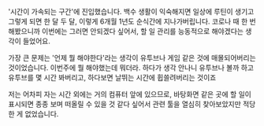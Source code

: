 '시간이 가속되는 구간'에 진입했습니다. 백수 생활이 익숙해지면 일상에 루틴이 생기고 그렇게 되면 한 달 두 달, 이렇게 6개월 1년도 순식간에 지나가버립니다. 코로나 때 한 번 해봤으니까 이번에는 그러면 안되겠다 싶어서, 할 일 관리를 능동적으로 해야겠다는 생각이 들었어요. 

가장 큰 문제는 '언제 뭘 해야한다'라는 생각이 유투브나 게임 같은 것에 매몰되어버리는 것이었습니다. 이번주에 뭘 해야했는데 뭐더라. 하다가 생각 안나니 유투브나 볼까 하고 유투브를 몇 시간 봐버리고, 하다보면 날뛰는 시간에 휩쓸려버리는 것이죠

저는 어차피 자는 시간 외에는 거의 컴퓨터 앞에 있으므로, 바탕화면 같은 곳에 할 일이 표시되면 종종 보며 떠올릴 수 있을 것 같다 싶어서 관련 툴을 열심히 찾아보았지만 적당한 게 없었습니다.